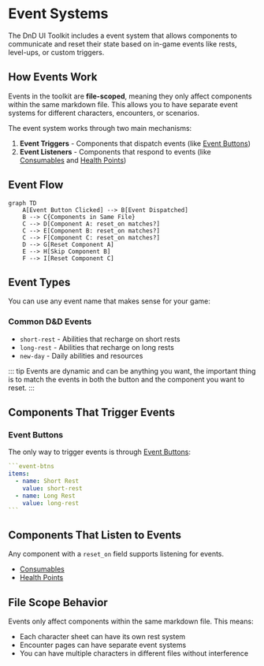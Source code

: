 # Event Systems

The DnD UI Toolkit includes a event system that allows components to communicate and reset their state based on in-game events like rests, level-ups, or custom triggers.

## How Events Work

Events in the toolkit are **file-scoped**, meaning they only affect components within the same markdown file. This allows you to have separate event systems for different characters, encounters, or scenarios.

The event system works through two main mechanisms:

1. **Event Triggers** - Components that dispatch events (like [Event Buttons](../character-sheet/event-buttons.md))
2. **Event Listeners** - Components that respond to events (like [Consumables](../components/consumables.md) and [Health Points](../character-sheet/healthpoints.md))

## Event Flow

```mermaid
graph TD
    A[Event Button Clicked] --> B[Event Dispatched]
    B --> C{Components in Same File}
    C --> D[Component A: reset_on matches?]
    C --> E[Component B: reset_on matches?]
    C --> F[Component C: reset_on matches?]
    D --> G[Reset Component A]
    E --> H[Skip Component B]
    F --> I[Reset Component C]
```

## Event Types

You can use any event name that makes sense for your game:

### Common D&D Events

- `short-rest` - Abilities that recharge on short rests
- `long-rest` - Abilities that recharge on long rests
- `new-day` - Daily abilities and resources

::: tip
Events are dynamic and can be anything you want, the important thing is to match the events
in both the button and the component you want to reset.
:::

## Components That Trigger Events

### Event Buttons

The only way to trigger events is through [Event Buttons](../character-sheet/event-buttons.md):

````yaml
```event-btns
items:
  - name: Short Rest
    value: short-rest
  - name: Long Rest
    value: long-rest
```
````

## Components That Listen to Events

Any component with a `reset_on` field supports listening for events.

- [Consumables](../components/consumables.md)
- [Health Points](../character-sheet/healthpoints.md)

## File Scope Behavior

Events only affect components within the same markdown file. This means:

- Each character sheet can have its own rest system
- Encounter pages can have separate event systems
- You can have multiple characters in different files without interference
